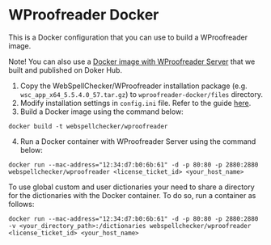 # WProofreader Docker

This is a Docker configuration that you can use to build a WProofreader image. 

Note! You can also use a [Docker image with WProofreader Server](https://hub.docker.com/r/webspellchecker/wproofreader) that we built and published on Doker Hub.

1. Copy the WebSpellChecker/WProofreader installation package (e.g. `wsc_app_x64_5.5.4.0_57.tar.gz`) to `wproofreader-docker/files` directory.
2. Modify installation settings in `config.ini` file. Refer to the guide [here](https://docs.webspellchecker.net/display/WebSpellCheckerServer55x/Automated+Installing+WebSpellChecker+on+Linux).
3. Build a Docker image using the command below:

```docker build -t webspellchecker/wproofreader```

4. Run a Docker container with WProofreader Server using the command below:

```docker run --mac-address="12:34:d7:b0:6b:61" -d -p 80:80 -p 2880:2880 webspellchecker/wproofreader <license_ticket_id> <your_host_name>```

To use global custom and user dictionaries your need to share a directory for the dictionaries with the Docker container. To do so, run a container as follows:

```docker run --mac-address="12:34:d7:b0:6b:61" -d -p 80:80 -p 2880:2880 -v <your_directory_path>:/dictionaries webspellchecker/wproofreader <license_ticket_id> <your_host_name>```
